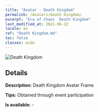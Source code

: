 ```yaml
---
title: "Avatar - Death Kingdom"
permalink: /Avatars/Death Kingdom/
excerpt: "Era of Chaos  Death Kingdom"
last_modified_at: 2021-06-22
locale: en
ref: "Death Kingdom.md"
toc: false
classes: wide
---
```

 ![Death Kingdom](/images/a/avatarFrame_86.png)

## Details

 **Description:** Death Kingdom Avatar Frame 

 **Tips:** Obtained through event participation 

 **Is available:**  - 

